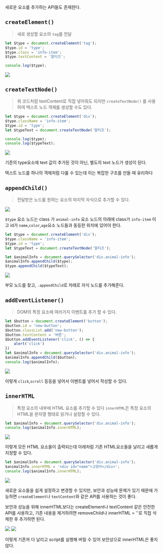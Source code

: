 새로운 요소를 추가하는 API들도 존재한다.

## `createElement()`
> 새로 생성할 요소의 `tag`를 전달

```js
let $type = document.createElement('tag');
$type.id = 'type';
$type.class = 'info-item';
$type.textContent = '말티즈';

console.log($type);
```
![](https://i.imgur.com/kdE2PI1.png)

## `createTextNode()`
> 위 코드처럼 textContent로 직접 넣어줘도 되지만
> `createTextNode()` 를 사용하여 텍스트 노드 객체를 생성할 수도 있다.

```js
let $type = document.createElement('div');
$type.className = 'info-item';
$type.id = 'type';
let $typeText = document.createTextNode('말티즈');

console.log($type);
console.log($typeText);
```
![](https://i.imgur.com/GUk7ag8.png)

기존의 type요소에 text 값이 추가된 것이 아닌, 별도의 text 노드가 생성이 된다.

텍스트 노드를 하나의 객체처럼 다룰 수 있는데 이는 복잡한 구조를 만들 때 유리하다

## `appendChild()`
> 전달받은 노드를 원하는 요소의 마지막 자식으로 추가할 수 있다.

![](https://i.imgur.com/tivT0Pp.png)

`$type` 요소 노드는 class 가 `animal-info` 요소 노드의 아래에 class가 `info-item` 이고 id가 `name`,`color`,`age`요소 노드들과 동등한 위치에 있어야 한다.

```js
let $type = document.createElement('div');
$type.className = 'info-item';
$type.id = 'type';
let $typeText = document.createTextNode('말티즈');

let $animalInfo = document.querySelector('div.animal-info');
$animalInfo.appendChild($type);
$type.appendChild($typeText);

```
![](https://i.imgur.com/gZob9RF.png)

부모 노드를 찾고, `.appendChild`로 차례로 자식 노드를 추가해준다.

## `addEventListener()`
> DOM의 특정 요소에 여러가지 이벤트를 추가 할 수 있다.

```js
let $button = document.createElement('button');
$button.id = 'new-button';
$button.classList.add('new-button');
$button.textContent = '버튼';
$button.addEventListener('click', () => {
    alert('click')
})
let $animalInfo = document.querySelector('div.animal-info');
$animalInfo.appendChild($button);
console.log($animalInfo);

```
![](https://i.imgur.com/cJDeic1.png)

이렇게 `click`,`scroll` 등등을 넣어서 이벤트를 넣어서 작성할 수 있다.

## `innerHTML`
> 특정 요소의 내부에 HTML 요소를 추가할 수 있다
> `innerHTML`은 특정 요소의 HTML을 문자열 형태로 읽거나 설정할 수 있다.

```js
let $animalInfo = document.querySelector('div.animal-info');
console.log($animalInfo.innerHTML);
```
![](https://i.imgur.com/Kgu9Qju.png)

이렇게 모든 HTML 요소들이 출력되는데 아래처럼 기존 HTML요소들을 날리고 새롭게 지정할 수 있다.
```js
let $animalInfo = document.querySelector('div.animal-info');
$animalInfo.innerHTML = '<div id="name">고양이</div>';
console.log($animalInfo.innerHTML);
```
![](https://i.imgur.com/RoeuPj1.png)

새로운 요소들을 쉽게 설정하고 변경할 수 있지만, 보안과 성능에 문제가 있기 때문에 가능하면 `createElement`나 `textContent`와 같은 API를 사용하는 것이 좋다.

보안과 성능을 위해 innerHTML보다는 createElement나 textContent 같은 안전한 API를 사용하고, 기존 내용을 제거하려면 removeChild나 innerHTML = ''로 직접 삭제한 후 추가하면 된다.

![](https://i.imgur.com/0Whb69I.png)
![](https://i.imgur.com/tbSwZ7u.png)

이렇게 기존꺼 다 날리고 script를 실행해 버릴 수 있어 보안상으로 innerHTML은 좋지 않다.